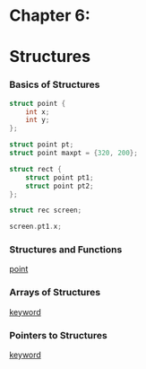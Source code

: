 # Chapter 6:
# Structures

### Basics of Structures

```c
struct point {
    int x;
    int y;
};

struct point pt;
struct point maxpt = {320, 200};

struct rect {
    struct point pt1;
    struct point pt2;
};

struct rec screen;

screen.pt1.x;
```

### Structures and Functions

[point](01-point.c)

### Arrays of Structures

[keyword](02-keyword.c)

### Pointers to Structures

[keyword](03-keyword.c)